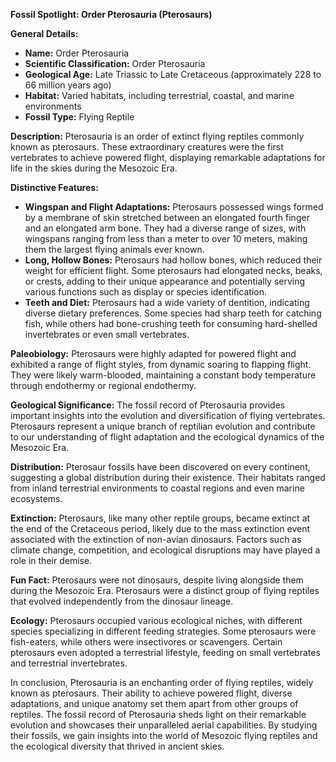 **Fossil Spotlight: Order Pterosauria (Pterosaurs)**

**General Details:**
- **Name:** Order Pterosauria
- **Scientific Classification:** Order Pterosauria
- **Geological Age:** Late Triassic to Late Cretaceous (approximately 228 to 66 million years ago)
- **Habitat:** Varied habitats, including terrestrial, coastal, and marine environments
- **Fossil Type:** Flying Reptile

**Description:**
Pterosauria is an order of extinct flying reptiles commonly known as pterosaurs. These extraordinary creatures were the first vertebrates to achieve powered flight, displaying remarkable adaptations for life in the skies during the Mesozoic Era.

**Distinctive Features:**
- **Wingspan and Flight Adaptations:** Pterosaurs possessed wings formed by a membrane of skin stretched between an elongated fourth finger and an elongated arm bone. They had a diverse range of sizes, with wingspans ranging from less than a meter to over 10 meters, making them the largest flying animals ever known.
- **Long, Hollow Bones:** Pterosaurs had hollow bones, which reduced their weight for efficient flight. Some pterosaurs had elongated necks, beaks, or crests, adding to their unique appearance and potentially serving various functions such as display or species identification.
- **Teeth and Diet:** Pterosaurs had a wide variety of dentition, indicating diverse dietary preferences. Some species had sharp teeth for catching fish, while others had bone-crushing teeth for consuming hard-shelled invertebrates or even small vertebrates.

**Paleobiology:**
Pterosaurs were highly adapted for powered flight and exhibited a range of flight styles, from dynamic soaring to flapping flight. They were likely warm-blooded, maintaining a constant body temperature through endothermy or regional endothermy.

**Geological Significance:**
The fossil record of Pterosauria provides important insights into the evolution and diversification of flying vertebrates. Pterosaurs represent a unique branch of reptilian evolution and contribute to our understanding of flight adaptation and the ecological dynamics of the Mesozoic Era.

**Distribution:**
Pterosaur fossils have been discovered on every continent, suggesting a global distribution during their existence. Their habitats ranged from inland terrestrial environments to coastal regions and even marine ecosystems.

**Extinction:**
Pterosaurs, like many other reptile groups, became extinct at the end of the Cretaceous period, likely due to the mass extinction event associated with the extinction of non-avian dinosaurs. Factors such as climate change, competition, and ecological disruptions may have played a role in their demise.

**Fun Fact:**
Pterosaurs were not dinosaurs, despite living alongside them during the Mesozoic Era. Pterosaurs were a distinct group of flying reptiles that evolved independently from the dinosaur lineage.

**Ecology:**
Pterosaurs occupied various ecological niches, with different species specializing in different feeding strategies. Some pterosaurs were fish-eaters, while others were insectivores or scavengers. Certain pterosaurs even adopted a terrestrial lifestyle, feeding on small vertebrates and terrestrial invertebrates.

In conclusion, Pterosauria is an enchanting order of flying reptiles, widely known as pterosaurs. Their ability to achieve powered flight, diverse adaptations, and unique anatomy set them apart from other groups of reptiles. The fossil record of Pterosauria sheds light on their remarkable evolution and showcases their unparalleled aerial capabilities. By studying their fossils, we gain insights into the world of Mesozoic flying reptiles and the ecological diversity that thrived in ancient skies.